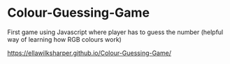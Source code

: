 # Colour-Guessing-Game

First game using Javascript where player has to guess the number (helpful way of learning how RGB colours work)

https://ellawilksharper.github.io/Colour-Guessing-Game/

